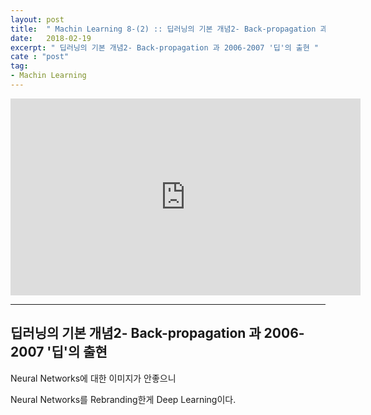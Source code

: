 ```yaml
---
layout: post
title:  " Machin Learning 8-(2) :: 딥러닝의 기본 개념2- Back-propagation 과 2006-2007 '딥'의 출현 "
date:   2018-02-19
excerpt: " 딥러닝의 기본 개념2- Back-propagation 과 2006-2007 '딥'의 출현 "
cate : "post"
tag:
- Machin Learning
---
```


<iframe width="560" height="315" src="https://www.youtube.com/embed/AByVbUX1PUI" frameborder="0"></iframe>

---

## 딥러닝의 기본 개념2- Back-propagation 과 2006-2007 '딥'의 출현

Neural Networks에 대한 이미지가 안좋으니

Neural Networks를 Rebranding한게 Deep Learning이다.
